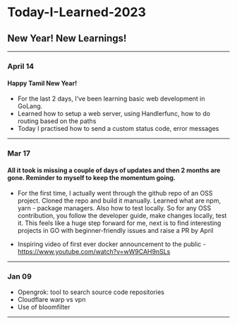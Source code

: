 # Today-I-Learned-2023
## New Year! New Learnings!
---
### April 14
#### Happy Tamil New Year!
- For the last 2 days, I've been learning basic web development in GoLang.
- Learned how to setup a web server, using Handlerfunc, how to do routing based on the paths
- Today I practised how to send a custom status code, error messages

---

### Mar 17
#### All it took is missing a couple of days of updates and then 2 months are gone. Reminder to myself to keep the momentum going.
- For the first time, I actually went through the github repo of an OSS project. Cloned the repo and build it manually. Learned what are npm, yarn - package managers. Also how to test locally. 
So for any OSS contribution, you follow the developer guide, make changes locally, test it.
This feels like a huge step forward for me, next is to find interesting projects in GO with beginner-friendly issues and raise a PR by April

- Inspiring video of first ever docker announcement to the public - https://www.youtube.com/watch?v=wW9CAH9nSLs

---
### Jan 09
- Opengrok: tool to search source code repositories
- Cloudflare warp vs vpn 
- Use of bloomfilter
---
